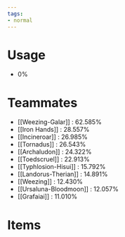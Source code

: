 ```yaml
---
tags:
- normal
---
```

# Usage
- 0%
# Teammates
- [[Weezing-Galar]] : 62.585%
- [[Iron Hands]] : 28.557%
- [[Incineroar]] : 26.985%
- [[Tornadus]] : 26.543%
- [[Archaludon]] : 24.322%
- [[Toedscruel]] : 22.913%
- [[Typhlosion-Hisui]] : 15.792%
- [[Landorus-Therian]] : 14.891%
- [[Weezing]] : 12.430%
- [[Ursaluna-Bloodmoon]] : 12.057%
- [[Grafaiai]] : 11.010%
# Items
